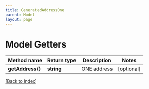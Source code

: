 ```yaml
---
title: GeneratedAddressOne
parent: Model
layout: page
---
```


# Model Getters

Method name | Return type | Description | Notes
------------ | ------------- | ------------- | -------------
**getAddress()** | **string** | ONE address | [optional]

[[Back to Index]](../index.md)
